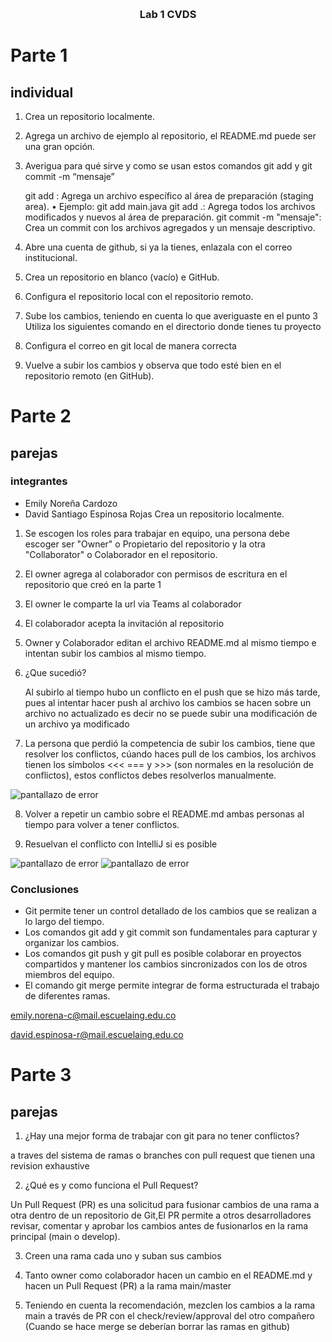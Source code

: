 <!-- Improved compatibility of back to top link: See: https://github.com/othneildrew/Best-README-Template/pull/73 -->
<a id="readme-top"></a>


<!-- PROJECT LOGO -->
<br />
<div align="center">

<h3 align="center">Lab 1 CVDS</h3>
</div>

<!-- ABOUT THE PROJECT -->
# Parte 1
## individual

  1. Crea un repositorio localmente.

  2. Agrega un archivo de ejemplo al repositorio, el README.md puede ser una gran opción.

  3. Averigua para qué sirve y como se usan estos comandos git add y git commit -m “mensaje”

     git add <archivo>: Agrega un archivo específico al área de preparación (staging area).
          •	Ejemplo: git add main.java
     git add .: Agrega todos los archivos modificados y nuevos al área de preparación.
     git commit -m "mensaje": Crea un commit con los archivos agregados y un mensaje descriptivo.


  4. Abre una cuenta de github, si ya la tienes, enlazala con el correo institucional.
  
  5. Crea un repositorio en blanco (vacío) e GitHub.
  
  6. Configura el repositorio local con el repositorio remoto.
  
  7. Sube los cambios, teniendo en cuenta lo que averiguaste en el punto 3 Utiliza los siguientes comando en el directorio donde tienes tu proyecto

  8. Configura el correo en git local de manera correcta
 
  9. Vuelve a subir los cambios y observa que todo esté bien en el repositorio remoto (en GitHub).
 
 # Parte 2
 ## parejas
 ### integrantes
 - Emily Noreña Cardozo
 - David Santiago Espinosa Rojas
 Crea un repositorio localmente.

  1. Se escogen los roles para trabajar en equipo, una persona debe escoger ser "Owner" o Propietario del repositorio y la otra "Collaborator" o Colaborador en el repositorio.

  2. El owner agrega al colaborador con permisos de escritura en el repositorio que creó en la parte 1

  3. El owner le comparte la url via Teams al colaborador

  4. El colaborador acepta la invitación al repositorio

  5. Owner y Colaborador editan el archivo README.md al mismo tiempo e intentan subir los cambios al mismo tiempo.
  
  6. ¿Que sucedió?

     Al subirlo al tiempo hubo un conflicto en el push que se hizo más tarde, pues al intentar hacer push al archivo los cambios se hacen sobre un archivo no actualizado es decir no se puede subir una modificación  de un archivo ya modificado

 7. La persona que perdió la competencia de subir los cambios, tiene que resolver los conflictos, cúando haces pull de los cambios, los archivos tienen los símbolos <<< === y >>> (son normales en la resolución de conflictos), estos conflictos debes resolverlos manualmente.

 <image src="assets/1.png" alt="pantallazo de error">
 
 8. Volver a repetir un cambio sobre el README.md ambas personas al tiempo para volver a tener conflictos.
 
 9. Resuelvan el conflicto con IntelliJ si es posible 
 <image src="assets/13.png" alt="pantallazo de error">
 <image src="assets/2.png" alt="pantallazo de error">

### Conclusiones
- Git permite tener un control detallado de los cambios que se realizan a lo largo del tiempo.
- Los comandos git add y git commit son fundamentales para capturar y organizar los cambios.
- Los comandos git push y git pull es posible colaborar en proyectos compartidos y mantener los cambios sincronizados con los de otros miembros del equipo.
- El comando git merge permite integrar de forma estructurada el trabajo de diferentes ramas.

 emily.norena-c@mail.escuelaing.edu.co

 david.espinosa-r@mail.escuelaing.edu.co
 # Parte 3
 ## parejas
 1. ¿Hay una mejor forma de trabajar con git para no tener conflictos?
   
   a traves del sistema de ramas o branches con pull request que tienen una revision exhaustive

 2. ¿Qué es y como funciona el Pull Request?

   Un Pull Request (PR) es una solicitud para fusionar cambios de una rama a otra dentro de un repositorio de Git,El PR permite a otros desarrolladores revisar, comentar y aprobar los cambios antes de fusionarlos en la rama principal (main o develop).

 3. Creen una rama cada uno y suban sus cambios

 4. Tanto owner como colaborador hacen un cambio en el README.md y hacen un Pull Request (PR) a la rama main/master

 5. Teniendo en cuenta la recomendación, mezclen los cambios a la rama main a través de PR con el check/review/approval del otro compañero (Cuando se hace merge se deberían borrar las ramas en github)
 

 
</br>


  
